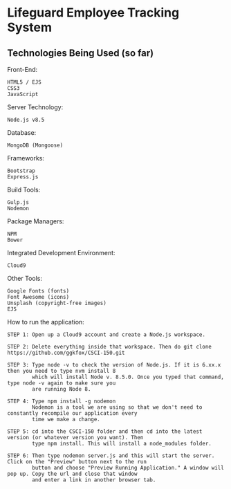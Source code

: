 # Lifeguard Employee Tracking System

## Technologies Being Used (so far)

Front-End:

	HTML5 / EJS
	CSS3
	JavaScript

Server Technology: 

	Node.js v8.5

Database: 

	MongoDB (Mongoose)

Frameworks: 
	
	Bootstrap
	Express.js

Build Tools:

	Gulp.js
	Nodemon

Package Managers:

	NPM
	Bower

Integrated Development Environment: 

	Cloud9
	
Other Tools:

	Google Fonts (fonts)
	Font Awesome (icons)
	Unsplash (copyright-free images)
	EJS


How to run the application:

	STEP 1: Open up a Cloud9 account and create a Node.js workspace.
	
	STEP 2: Delete everything inside that workspace. Then do git clone https://github.com/ggkfox/CSCI-150.git
	
	STEP 3: Type node -v to check the version of Node.js. If it is 6.xx.x then you need to type nvm install 8 
		    which will install Node v. 8.5.0. Once you typed that command, type node -v again to make sure you
		    are running Node 8.
		    
	STEP 4: Type npm install -g nodemon
			Nodemon is a tool we are using so that we don't need to constantly recompile our application every 
			time we make a change.
	
	STEP 5: cd into the CSCI-150 folder and then cd into the latest version (or whatever version you want). Then
			type npm install. This will install a node_modules folder.
			
	STEP 6: Then type nodemon server.js and this will start the server. Click on the "Preview" button next to the run
			button and choose "Preview Running Application." A window will pop up. Copy the url and close that window
			and enter a link in another browser tab.